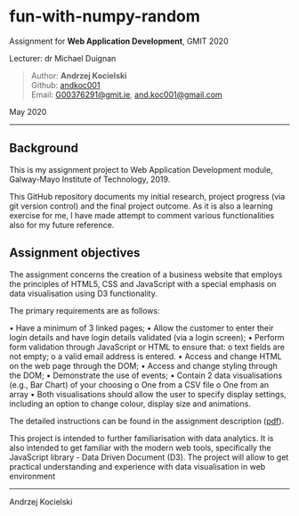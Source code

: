 # fun-with-numpy-random

Assignment for **Web Application Development**, GMIT 2020

Lecturer: dr Michael Duignan

>Author: **Andrzej Kocielski**  
>Github: [andkoc001](https://github.com/andkoc001/)  
>Email: G00376291@gmit.ie, and.koc001@gmail.com

May 2020

___

## Background

This is my assignment project to Web Application Development module, Galway-Mayo Institute of Technology, 2019.

This GitHub repository documents my initial research, project progress (via git version control) and the final project outcome. As it is also a learning exercise for me, I have made attempt to comment various functionalities also for my future reference.

## Assignment objectives

The assignment concerns the creation of a business website that employs the principles of HTML5, CSS and JavaScript with a special emphasis on data visualisation using D3 functionality. 


The primary requirements are as follows:

• Have a minimum of 3 linked pages;
• Allow the customer to enter their login details and have login details validated (via a login screen);
• Perform form validation through JavaScript or HTML to ensure that:
o text fields are not empty;
o a valid email address is entered.
• Access and change HTML on the web page through the DOM;
• Access and change styling through the DOM;
• Demonstrate the use of events;
• Contain 2 data visualisations (e.g., Bar Chart) of your choosing
o One from a CSV file
o One from an array
• Both visualisations should allow the user to specify display settings, including an option to change colour, display size and animations.

The detailed instructions can be found in the assignment description ([pdf](https://learnonline.gmit.ie/pluginfile.php/203864/mod_resource/content/1/Higher%20Diploma%20in%20Science%20in%20Data%20Analytics.pdf)).

This project is intended to further familiarisation with data analytics. It is also intended to get familiar with the modern web  tools, specifically the JavaScript library - Data Driven Document (D3). The project will allow to get practical understanding and experience with data visualisation in web environment

___
Andrzej Kocielski